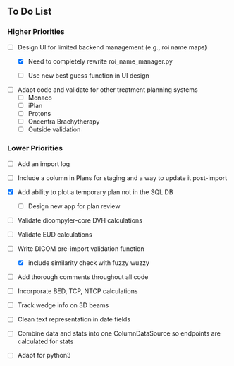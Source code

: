 ## To Do List
### Higher Priorities
    

- [ ] Design UI for limited backend management (e.g., roi name maps)  
  - [X] Need to completely rewrite roi_name_manager.py
  - [ ] Use new best guess function in UI design


- [ ] Adapt code and validate for other treatment planning systems
   - [ ] Monaco
   - [ ] iPlan
   - [ ] Protons
   - [ ] Oncentra Brachytherapy
   - [ ] Outside validation

### Lower Priorities
- [ ] Add an import log

- [ ] Include a column in Plans for staging and a way to update it post-import


- [X] Add ability to plot a temporary plan not in the SQL DB
    - [ ] Design new app for plan review  
    

- [ ] Validate dicompyler-core DVH calculations

- [ ] Validate EUD calculations  
  
  
- [ ] Write DICOM pre-import validation function
    - [X] include similarity check with fuzzy wuzzy


- [ ] Add thorough comments throughout all code

- [ ] Incorporate BED, TCP, NTCP calculations

- [ ] Track wedge info on 3D beams  

- [ ] Clean text representation in date fields  

- [ ] Combine data and stats into one ColumnDataSource so endpoints are calculated for stats

- [ ] Adapt for python3
